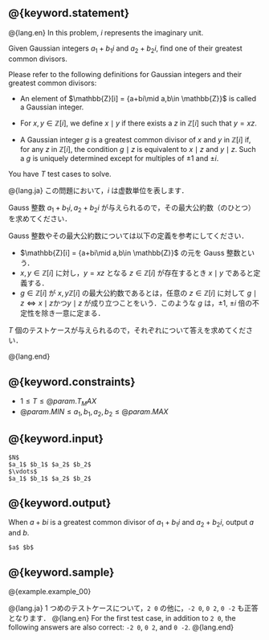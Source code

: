 ## @{keyword.statement}

@{lang.en}
In this problem, $i$ represents the imaginary unit.

Given Gaussian integers $a_1+b_1i$ and $a_2+b_2i$, find one of their greatest common divisors.

Please refer to the following definitions for Gaussian integers and their greatest common divisors:

- An element of $\mathbb{Z}[i] = \{a+bi\mid a,b\in \mathbb{Z}}$ is called a Gaussian integer.

- For $x, y \in \mathbb{Z}[i]$, we define $x\mid y$ if there exists a $z$ in $\mathbb{Z}[i]$ such that $y = xz$.

- A Gaussian integer $g$ is a greatest common divisor of $x$ and $y$ in $\mathbb{Z}[i]$ if, for any $z$ in $\mathbb{Z}[i]$, the condition $g\mid z$ is equivalent to $x\mid z$ and $y\mid z$. Such a $g$ is uniquely determined except for multiples of $\pm 1$ and $\pm i$.

You have $T$ test cases to solve.

@{lang.ja}
この問題において，$i$ は虚数単位を表します．

Gauss 整数 $a_1+b_1i, a_2+b_2i$ が与えられるので，その最大公約数（のひとつ）を求めてください．

Gauss 整数やその最大公約数については以下の定義を参考にしてください．

- $\mathbb{Z}[i] = \{a+bi\mid a,b\in \mathbb{Z}}$ の元を Gauss 整数という．
- $x,y \in \mathbb{Z}[i]$ に対し，$y=xz$ となる $z \in \mathbb{Z}[i]$ が存在するとき $x\mid y$ であると定義する．
- $g \in \mathbb{Z}[i]$ が $x,y \mathbb{Z}[i]$ の最大公約数であるとは，任意の $z\in \mathbb{Z}[i]$ に対して $g\mid z \iff x\mid z \text{かつ} y\mid z$ が成り立つことをいう．このような $g$ は，$\pm 1$, $\pm i$ 倍の不定性を除き一意に定まる．

$T$ 個のテストケースが与えられるので，それぞれについて答えを求めてください．

@{lang.end}

## @{keyword.constraints}
- $1 \leq T \leq @{param.T_MAX}$
- $@{param.MIN} \leq a_1, b_1, a_2, b_2 \leq @{param.MAX}$

## @{keyword.input}

```
$N$
$a_1$ $b_1$ $a_2$ $b_2$
$\vdots$
$a_1$ $b_1$ $a_2$ $b_2$
```

## @{keyword.output}

When $a+bi$ is a greatest common divisor of $a_1+b_1i$ and $a_2+b_2i$, output $a$ and $b$. 
```
$a$ $b$
```

## @{keyword.sample}

@{example.example_00}

@{lang.ja}
$1$ つめのテストケースについて，`2 0` の他に，`-2 0`, `0 2`, `0 -2` も正答となります．
@{lang.en}
For the first test case, in addition to `2 0`, the following answers are also correct: `-2 0`, `0 2`, and `0 -2`.
@{lang.end}
